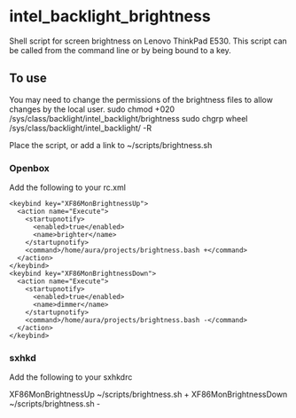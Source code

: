 intel_backlight_brightness
==========================

Shell script for screen brightness on Lenovo ThinkPad E530. This script can be called from the command line or by being bound to a key.

To use
------
You may need to change the permissions of the brightness files to allow changes by the local user.
     sudo chmod +020 /sys/class/backlight/intel_backlight/brightness
     sudo chgrp wheel /sys/class/backlight/intel_backlight/ -R

Place the script, or add a link to ~/scripts/brightness.sh

### Openbox
Add the following to your rc.xml

    <keybind key="XF86MonBrightnessUp">
      <action name="Execute">
        <startupnotify>
          <enabled>true</enabled>
          <name>brighter</name>
        </startupnotify>
        <command>/home/aura/projects/brightness.bash +</command>
      </action>
    </keybind>
    <keybind key="XF86MonBrightnessDown">
      <action name="Execute">
        <startupnotify>
          <enabled>true</enabled>
          <name>dimmer</name>
        </startupnotify>
        <command>/home/aura/projects/brightness.bash -</command>
      </action>
    </keybind>

### sxhkd
Add the following to your sxhkdrc

XF86MonBrightnessUp
  ~/scripts/brightness.sh +
XF86MonBrightnessDown
  ~/scripts/brightness.sh -

